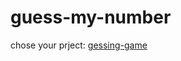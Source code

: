 # guess-my-number
chose your prject:
<a href="practice-projects/blob/main/Guess-My-Number/index.html">gessing-game</a>
